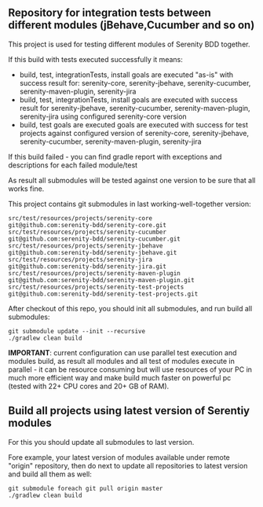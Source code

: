 ## Repository for integration tests between different modules (jBehave,Cucumber and so on)  

This project is used for testing different modules of Serenity BDD together.

If this build with tests executed successfully it means: 
 - build, test, integrationTests, install goals are executed "as-is" with success result for: serenity-core, serenity-jbehave, serenity-cucumber, serenity-maven-plugin, serenity-jira
 - build, test, integrationTests, install goals are executed with success result for serenity-jbehave, serenity-cucumber, serenity-maven-plugin, serenity-jira using configured serenity-core version
 - build, test goals are executed goals are executed with success for test projects against configured version of serenity-core, serenity-jbehave, serenity-cucumber, serenity-maven-plugin, serenity-jira 

If this build failed - you can find gradle report with exceptions and descriptions for each failed module/test

As result all submodules will be tested against one version to be sure that all works fine. 

This project contains git submodules in last working-well-together version:

```
src/test/resources/projects/serenity-core           git@github.com:serenity-bdd/serenity-core.git
src/test/resources/projects/serenity-cucumber       git@github.com:serenity-bdd/serenity-cucumber.git
src/test/resources/projects/serenity-jbehave        git@github.com:serenity-bdd/serenity-jbehave.git
src/test/resources/projects/serenity-jira           git@github.com:serenity-bdd/serenity-jira.git
src/test/resources/projects/serenity-maven-plugin   git@github.com:serenity-bdd/serenity-maven-plugin.git
src/test/resources/projects/serenity-test-projects  git@github.com:serenity-bdd/serenity-test-projects.git
```

After checkout of this repo, you should init all submodules, and run build all submodules: 

```
git submodule update --init --recursive
./gradlew clean build
```

**IMPORTANT**:
current configuration can use parallel test execution and modules build, as result all modules and all test of modules execute in parallel - it can be resource consuming but will use resources of your PC in much more efficient way and make build much faster on powerful pc (tested with 22+ CPU cores and 20+ GB of RAM). 


## Build all projects using latest version of Serentiy modules

For this you should update all submodules to last version. 

Fore example, your latest version of modules available under remote "origin" repository, then do next to update all repositories to latest version and build all them as well: 

```
git submodule foreach git pull origin master
./gradlew clean build
```
